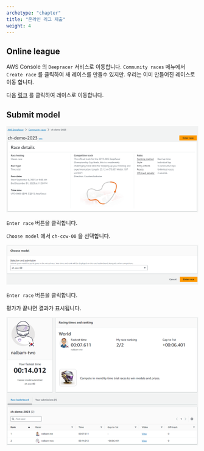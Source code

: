 ```yaml
---
archetype: "chapter"
title: "온라인 리그 제출"
weight: 4
---
```


## Online league

AWS Console 의 `Deepracer` 서비스로 이동합니다. `Community races` 메뉴에서 `Create race` 를 클릭하여 새 레이스를 만들수 있지만. 우리는 이미 만들어진 레이스로 이동 합니다.

다음 [링크](https://us-east-1.console.aws.amazon.com/deepracer/home#raceToken/1rjv14XXSGiTOhCfDJvMCA) 를 클릭하여 레이스로 이동합니다.

## Submit model

![](./images/submit-01.png)

`Enter race` 버튼을 클릭합니다.

`Choose model` 에서 `ch-ccw-00` 을 선택합니다.

![](./images/submit-02.png)

`Enter race` 버튼을 클릭합니다.

평가가 끝나면 결과가 표시됩니다.

![](./images/submit-03.png)

